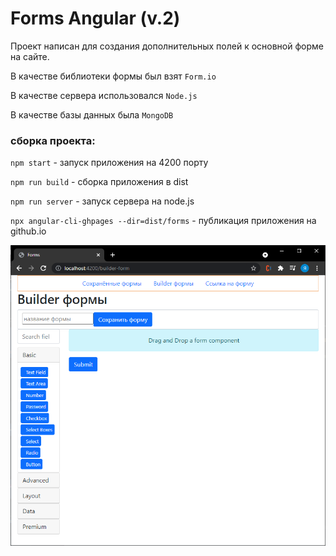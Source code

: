# Forms Angular (v.2)

Проект написан для создания дополнительных полей к основной форме на сайте.

В качестве библиотеки формы был взят `Form.io`

В качестве сервера использовался `Node.js`

В качестве базы данных была `MongoDB`

### cборка проекта:

`npm start` - запуск приложения на 4200 порту

`npm run build` - сборка приложения в dist

`npm run server` - запуск сервера на node.js

`npx angular-cli-ghpages --dir=dist/forms` - публикация приложения на github.io

![img.png](builder-form.png)
